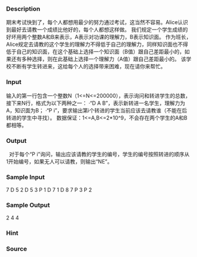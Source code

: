 
### Description
期末考试快到了，每个人都想用最少的努力通过考试，这当然不容易。Alice认识到最好去请教一个成绩比他好的，每个人都想这样做。
我们规定一个学生成绩的好坏用两个整数A和B来表示，A表示对功课的理解力，B表示知识面。
作为班长，Alice规定去请教的这个学生的理解力不得低于自己的理解力，同样知识面也不得低于自己的知识面，在这个基础上选择一个知识面（B值）跟自己差距最小的，如果还有多种选择，则在此基础上选择一个理解力（A值）跟自己差距最小的。
该学校不断有学生转进来，这给每个人的选择带来困难，现在请你来帮忙。
### Input
输入的第一行包含一个整数N（1<=N<=200000），表示询问和转进学生的总数，接下来N行，格式为以下两种之一：
·“D A B”，表示新转进一名学生，理解力为A，知识面为B；
·“P i”，要求输出第i个转进的学生当前应该去请教谁（不能在后转进的学生中寻找）。
数据保证：1<=A,B<=2*10^9，不会存在两个学生的A和B都相等。
### Output
 
对于每个“P i”询问，输出应该请教的学生的编号，学生的编号按照转进的顺序从1开始编号，如果无人可以请教，则输出“NE”。
### Sample Input
7 
D 5 2 
D 5 3 
P 1 
D 7 1 
D 8 7 
P 3 
P 2 

### Sample Output
2
4
4

### Hint

### Source
